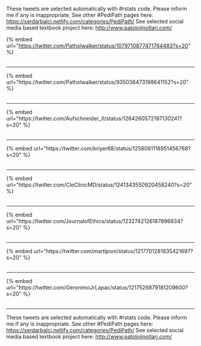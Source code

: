 

These tweets are selected automatically with #rstats code. Please inform me if any is inappropriate.
See other #PediPath pages here: https://serdarbalci.netlify.com/categories/PediPath/ 
See selected social media based textbook project here: http://www.patolojinotlari.com/

{% embed url="https://twitter.com/Patholwalker/status/1079710877471764483?s=20" %}<br>
<br>
<hr>
{% embed url="https://twitter.com/Patholwalker/status/935038473198641152?s=20" %}<br>
<br>
<hr>
{% embed url="https://twitter.com/Aufschneider_II/status/1264260572197130241?s=20" %}<br>
<br>
<hr>
{% embed url="https://twitter.com/kriyer68/status/1258061118951456768?s=20" %}<br>
<br>
<hr>
{% embed url="https://twitter.com/CleClinicMD/status/1241343550920458240?s=20" %}<br>
<br>
<hr>
{% embed url="https://twitter.com/JournalofEthics/status/1232742126187896834?s=20" %}<br>
<br>
<hr>
{% embed url="https://twitter.com/martiponi/status/1217701281835421697?s=20" %}<br>
<br>
<hr>
{% embed url="https://twitter.com/GeronimoJrLapac/status/1217526879181209600?s=20" %}<br>
<br>
<hr>


These tweets are selected automatically with #rstats code. Please inform me if any is inappropriate.
See other #PediPath pages here: https://serdarbalci.netlify.com/categories/PediPath/ 
See selected social media based textbook project here: http://www.patolojinotlari.com/
